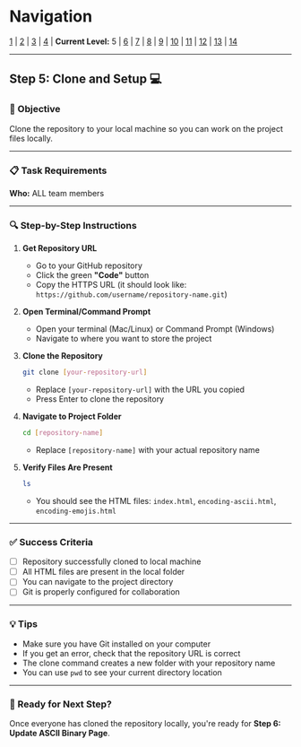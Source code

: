 # Navigation
[1](./lesson-code-org-u5-3-mini-project-lv1.md) | [2](./lesson-code-org-u5-3-mini-project-lv2.md) | [3](./lesson-code-org-u5-3-mini-project-lv3.md) | [4](./lesson-code-org-u5-3-mini-project-lv4.md) | **Current Level:** 5 | [6](./lesson-code-org-u5-3-mini-project-lv6.md) | [7](./lesson-code-org-u5-3-mini-project-lv7.md) | [8](./lesson-code-org-u5-3-mini-project-lv8.md) | [9](./lesson-code-org-u5-3-mini-project-lv9.md) | [10](./lesson-code-org-u5-3-mini-project-lv10.md) | [11](./lesson-code-org-u5-3-mini-project-lv11.md) | [12](./lesson-code-org-u5-3-mini-project-lv12.md) | [13](./lesson-code-org-u5-3-mini-project-lv13.md) | [14](./lesson-code-org-u5-3-mini-project-lv14.md)

---

## Step 5: Clone and Setup 💻

### 🎯 Objective

Clone the repository to your local machine so you can work on the project files locally.

---

### 📋 Task Requirements

**Who:** ALL team members

---

### 🔍 Step-by-Step Instructions

1. **Get Repository URL**
   - Go to your GitHub repository
   - Click the green **"Code"** button
   - Copy the HTTPS URL (it should look like: `https://github.com/username/repository-name.git`)

2. **Open Terminal/Command Prompt**
   - Open your terminal (Mac/Linux) or Command Prompt (Windows)
   - Navigate to where you want to store the project

3. **Clone the Repository**
   ```bash
   git clone [your-repository-url]
   ```
   - Replace `[your-repository-url]` with the URL you copied
   - Press Enter to clone the repository

4. **Navigate to Project Folder**
   ```bash
   cd [repository-name]
   ```
   - Replace `[repository-name]` with your actual repository name

5. **Verify Files Are Present**
   ```bash
   ls
   ```
   - You should see the HTML files: `index.html`, `encoding-ascii.html`, `encoding-emojis.html`

---

### ✅ Success Criteria

- [ ] Repository successfully cloned to local machine
- [ ] All HTML files are present in the local folder
- [ ] You can navigate to the project directory
- [ ] Git is properly configured for collaboration

---

### 💡 Tips

- Make sure you have Git installed on your computer
- If you get an error, check that the repository URL is correct
- The clone command creates a new folder with your repository name
- You can use `pwd` to see your current directory location

---

### 🚀 Ready for Next Step?

Once everyone has cloned the repository locally, you're ready for **Step 6: Update ASCII Binary Page**. 